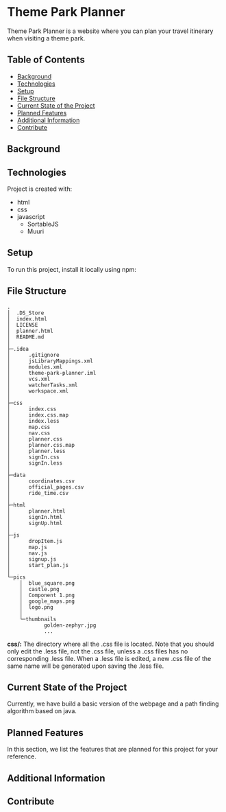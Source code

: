 # Theme Park Planner

Theme Park Planner is a website where you can plan your travel itinerary when visiting a theme park.


## Table of Contents
* [Background](#background)
* [Technologies](#technologies)
* [Setup](#setup)
* [File Structure](#file-Structure)
* [Current State of the Project](#current-state-of-the-project)
* [Planned Features](#planned-features)
* [Additional Information](#additional-information)
* [Contribute](#contribute)


## Background

## Technologies
Project is created with:
- html
- css
- javascript
    - SortableJS
    - Muuri
	
## Setup
To run this project, install it locally using npm:

## File Structure

```text
.                                   
│  .DS_Store                          
│  index.html                         
│  LICENSE                            
│  planner.html                       
│  README.md                          
│                                     
├─.idea                               
│      .gitignore                     
│      jsLibraryMappings.xml          
│      modules.xml                    
│      theme-park-planner.iml         
│      vcs.xml                        
│      watcherTasks.xml               
│      workspace.xml                  
│                                     
├─css
│      index.css
│      index.css.map
│      index.less
│      map.css
│      nav.css
│      planner.css
│      planner.css.map
│      planner.less
│      signIn.css
│      signIn.less
│
├─data
│      coordinates.csv
│      official_pages.csv
│      ride_time.csv
│
├─html
│      planner.html
│      signIn.html
│      signUp.html
│
├─js
│      dropItem.js
│      map.js
│      nav.js
│      signup.js
│      start_plan.js
│
└─pics
    │  blue_square.png
    │  castle.png
    │  Component 1.png
    │  google_maps.png
    │  logo.png
    │
    └─thumbnails
            golden-zephyr.jpg
            ...

```

**css/:** The directory where all the .css file is located. Note that you should only edit the .less file, not the .css file, unless a .css files has no corresponding .less file. When a .less file is edited, a new .css file of the same name will be generated upon saving the .less file.

## Current State of the Project

Currently, we have build a basic version of the webpage and a path finding algorithm based on java.


## Planned Features

In this section, we list the features that are planned for this project for your reference.


## Additional Information


## Contribute

